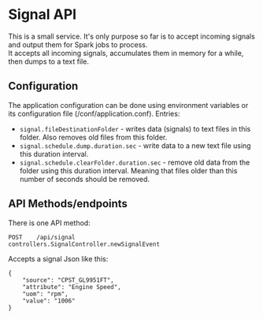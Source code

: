 # Signal API
This is a small service. It's only purpose so far is to accept incoming signals and output them for Spark jobs to process.  
It accepts all incoming signals, accumulates them in memory for a while, then dumps to a text file.

## Configuration
The application configuration can be done using environment variables or its configuration file (/conf/application.conf). Entries:
- `signal.fileDestinationFolder` - writes data (signals) to text files in this folder. Also removes old files from this folder.
- `signal.schedule.dump.duration.sec` - write data to a new text file using this duration interval.
- `signal.schedule.clearFolder.duration.sec` - remove old data from the folder using this duration interval. Meaning that files older than this number of seconds should be removed.


## API Methods/endpoints
There is one API method:

```
POST    /api/signal                 controllers.SignalController.newSignalEvent
```

Accepts a signal Json like this:

```
{
	"source": "CPST_GL9951FT",
	"attribute": "Engine Speed",
	"uom": "rpm",
	"value": "1006"
}
```

